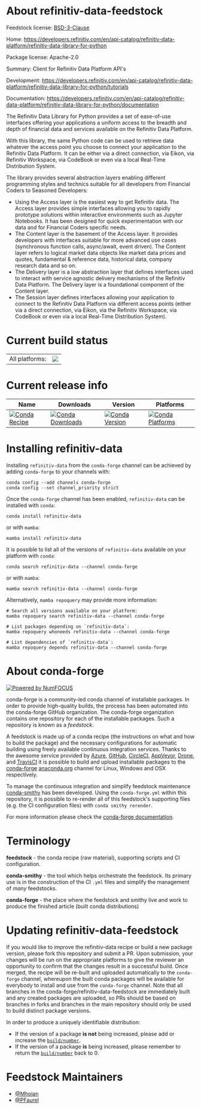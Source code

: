 About refinitiv-data-feedstock
==============================

Feedstock license: [BSD-3-Clause](https://github.com/conda-forge/refinitiv-data-feedstock/blob/main/LICENSE.txt)

Home: https://developers.refinitiv.com/en/api-catalog/refinitiv-data-platform/refinitiv-data-library-for-python

Package license: Apache-2.0

Summary: Client for Refinitiv Data Platform API's

Development: https://developers.refinitiv.com/en/api-catalog/refinitiv-data-platform/refinitiv-data-library-for-python/tutorials

Documentation: https://developers.refinitiv.com/en/api-catalog/refinitiv-data-platform/refinitiv-data-library-for-python/documentation

The Refinitiv Data Library for Python provides a set of ease-of-use interfaces offering your applications a uniform access to the breadth and depth of financial data and services available on the Refinitiv Data Platform.

With this library, the same Python code can be used to retrieve data whatever the access point you choose to connect your application to the Refinitiv Data Platform. It can be either via a direct connection, via Eikon, via Refinitiv Workspace, via CodeBook or even via a local Real-Time Distribution System.

The library provides several abstraction layers enabling different programming styles and technics suitable for all developers from Financial Coders to Seasoned Developers:

 - Using the Access layer is the easiest way to get Refinitiv data. The Access layer provides simple interfaces allowing you to rapidly prototype solutions within interactive environments such as Jupyter Notebooks. It has been designed for quick experimentation with our data and for Financial Coders specific needs.
 - The Content layer is the basement of the Access layer. It provides developers with interfaces suitable for more advanced use cases (synchronous function calls, async/await, event driven). The Content layer refers to logical market data objects like market data prices and quotes, fundamental & reference data, historical data, company research data and so on.
 - The Delivery layer is a low abstraction layer that defines interfaces used to interact with service agnostic delivery mechanisms of the Refinitiv Data Platform. The Delivery layer is a foundational component of the Content layer.
 - The Session layer defines interfaces allowing your application to connect to the Refinitiv Data Platform via different access points (either via a direct connection, via Eikon, via the Refinitiv Workspace, via CodeBook or even via a local Real-Time Distribution System).


Current build status
====================


<table><tr><td>All platforms:</td>
    <td>
      <a href="https://dev.azure.com/conda-forge/feedstock-builds/_build/latest?definitionId=18629&branchName=main">
        <img src="https://dev.azure.com/conda-forge/feedstock-builds/_apis/build/status/refinitiv-data-feedstock?branchName=main">
      </a>
    </td>
  </tr>
</table>

Current release info
====================

| Name | Downloads | Version | Platforms |
| --- | --- | --- | --- |
| [![Conda Recipe](https://img.shields.io/badge/recipe-refinitiv--data-green.svg)](https://anaconda.org/conda-forge/refinitiv-data) | [![Conda Downloads](https://img.shields.io/conda/dn/conda-forge/refinitiv-data.svg)](https://anaconda.org/conda-forge/refinitiv-data) | [![Conda Version](https://img.shields.io/conda/vn/conda-forge/refinitiv-data.svg)](https://anaconda.org/conda-forge/refinitiv-data) | [![Conda Platforms](https://img.shields.io/conda/pn/conda-forge/refinitiv-data.svg)](https://anaconda.org/conda-forge/refinitiv-data) |

Installing refinitiv-data
=========================

Installing `refinitiv-data` from the `conda-forge` channel can be achieved by adding `conda-forge` to your channels with:

```
conda config --add channels conda-forge
conda config --set channel_priority strict
```

Once the `conda-forge` channel has been enabled, `refinitiv-data` can be installed with `conda`:

```
conda install refinitiv-data
```

or with `mamba`:

```
mamba install refinitiv-data
```

It is possible to list all of the versions of `refinitiv-data` available on your platform with `conda`:

```
conda search refinitiv-data --channel conda-forge
```

or with `mamba`:

```
mamba search refinitiv-data --channel conda-forge
```

Alternatively, `mamba repoquery` may provide more information:

```
# Search all versions available on your platform:
mamba repoquery search refinitiv-data --channel conda-forge

# List packages depending on `refinitiv-data`:
mamba repoquery whoneeds refinitiv-data --channel conda-forge

# List dependencies of `refinitiv-data`:
mamba repoquery depends refinitiv-data --channel conda-forge
```


About conda-forge
=================

[![Powered by
NumFOCUS](https://img.shields.io/badge/powered%20by-NumFOCUS-orange.svg?style=flat&colorA=E1523D&colorB=007D8A)](https://numfocus.org)

conda-forge is a community-led conda channel of installable packages.
In order to provide high-quality builds, the process has been automated into the
conda-forge GitHub organization. The conda-forge organization contains one repository
for each of the installable packages. Such a repository is known as a *feedstock*.

A feedstock is made up of a conda recipe (the instructions on what and how to build
the package) and the necessary configurations for automatic building using freely
available continuous integration services. Thanks to the awesome service provided by
[Azure](https://azure.microsoft.com/en-us/services/devops/), [GitHub](https://github.com/),
[CircleCI](https://circleci.com/), [AppVeyor](https://www.appveyor.com/),
[Drone](https://cloud.drone.io/welcome), and [TravisCI](https://travis-ci.com/)
it is possible to build and upload installable packages to the
[conda-forge](https://anaconda.org/conda-forge) [anaconda.org](https://anaconda.org/)
channel for Linux, Windows and OSX respectively.

To manage the continuous integration and simplify feedstock maintenance
[conda-smithy](https://github.com/conda-forge/conda-smithy) has been developed.
Using the ``conda-forge.yml`` within this repository, it is possible to re-render all of
this feedstock's supporting files (e.g. the CI configuration files) with ``conda smithy rerender``.

For more information please check the [conda-forge documentation](https://conda-forge.org/docs/).

Terminology
===========

**feedstock** - the conda recipe (raw material), supporting scripts and CI configuration.

**conda-smithy** - the tool which helps orchestrate the feedstock.
                   Its primary use is in the construction of the CI ``.yml`` files
                   and simplify the management of *many* feedstocks.

**conda-forge** - the place where the feedstock and smithy live and work to
                  produce the finished article (built conda distributions)


Updating refinitiv-data-feedstock
=================================

If you would like to improve the refinitiv-data recipe or build a new
package version, please fork this repository and submit a PR. Upon submission,
your changes will be run on the appropriate platforms to give the reviewer an
opportunity to confirm that the changes result in a successful build. Once
merged, the recipe will be re-built and uploaded automatically to the
`conda-forge` channel, whereupon the built conda packages will be available for
everybody to install and use from the `conda-forge` channel.
Note that all branches in the conda-forge/refinitiv-data-feedstock are
immediately built and any created packages are uploaded, so PRs should be based
on branches in forks and branches in the main repository should only be used to
build distinct package versions.

In order to produce a uniquely identifiable distribution:
 * If the version of a package **is not** being increased, please add or increase
   the [``build/number``](https://docs.conda.io/projects/conda-build/en/latest/resources/define-metadata.html#build-number-and-string).
 * If the version of a package **is** being increased, please remember to return
   the [``build/number``](https://docs.conda.io/projects/conda-build/en/latest/resources/define-metadata.html#build-number-and-string)
   back to 0.

Feedstock Maintainers
=====================

* [@Mhoian](https://github.com/Mhoian/)
* [@PFaurel](https://github.com/PFaurel/)

